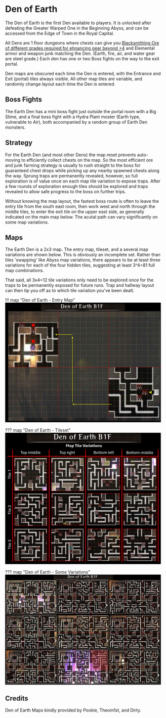 # Den of Earth

The Den of Earth is the first Den available to players.  It is unlocked after defeating the Greater Warped One in the Beginning Abyss, and can be accessed from the Edge of Town in the Royal Capital.

All Dens are 1 floor dungeons where chests can give you [Blacksmithing Ore of different grades required for ehnancing gear beyond +4](../../adventurer-customization/blacksmithing/index.md#enhance) and Elemental armor and weapon junk matching the Den. (Earth, fire, air, and water gear are steel grade.)  Each den has one or two Boss fights on the way to the exit portal.  

Den maps are obscured each time the Den is entered, with the Entrance and Exit (portal) tiles always visible. All other map tiles are variable, and randomly change layout each time the Den is entered. 

## Boss Fights
The Earth Den has a mini boss fight just outside the portal room with a Big Slime, and a final boss fight with a Hydra Plant moster (Earth type, vulnerable to Air), both accompanied by a random group of Earth Den monsters.

## Strategy
For the Earth Den (and most other Dens) the map reset prevents auto-moving to efficiently collect chests on the map. So the most efficient ore and junk farming strategy is usually to rush straight to the boss for guaranteed chest drops while picking up any nearby spawned chests along the way.  Sprung traps are permanently revealed, however, so full exploration is of value once on each map tile variation to expose traps.  After a few rounds of exploration enough tiles should be explored and traps revealed to allow safe progress to the boss on further trips.

Without knowing the map layout, the fastest boss route is often to leave the entry tile from the south east room, then work west and north through the middle tiles, to enter the exit tile on the upper east side, as generally indicated on the main map below. The acutal path can vary significantly on some map variations.

## Maps
The Earth Den is a 2x3 map.  The entry map, tileset, and a several map variations are shown below. This is obviously an incomplete set.  Rather than tiles 'swapping' like Abyss map variations, there appears to be at least three variations for each of the four hidden tiles, suggesting at least 3^4=81 full map combinations.  

That said, all 3x4=12 tile variations only need to be explored once for the traps to be permanently exposed for future runs. Trap and hallway layout can then tip you off as to which tile variation you've been dealt.

!!! map "Den of Earth - Entry Map"
    ![](img/den-of-earth/den-of-earth-entry-map.jpg)

??? map "Den of Earth - Tileset"
    ![](img/den-of-earth/den-of-earth-b1f-tileset.jpg)

??? map "Den of Earth - Some Variations"
    ![](img/den-of-earth/den-of-earth-b1f-variations.jpg)

## Credits

Den of Earth Maps kindly provided by Pookie, Theom1st, and Dirty.
